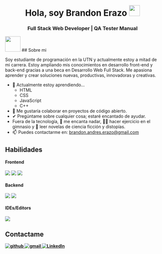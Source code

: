 <h1 align="center">Hola, soy Brandon Erazo <img src="https://media.giphy.com/media/hvRJCLFzcasrR4ia7z/giphy.gif" width="35"></h1>

<h3 align="center">Full Stack Web Developer | QA Tester Manual </h3>
<p align="center">

<picture><img src = "https://github.com/7oSkaaa/7oSkaaa/blob/main/Images/about_me.gif?raw=true" width = 50px></picture> ## Sobre mi 

Soy estudiante de programación en la UTN y actualmente estoy a mitad de mi carrera. Estoy ampliando mis conocimientos en desarrollo front-end y back-end gracias a una beca en Desarrollo Web Full Stack. Me apasiona aprender y crear soluciones nuevas, productivas, innovadoras y creativas.

- 🌱 Actualmente estoy aprendiendo...
  - HTML
  - CSS
  - JavaScript
  - C++
- 👯 Me gustaría colaborar en proyectos de código abierto.
- ✔  Pregúntame sobre cualquier cosa; estaré encantado de ayudar.
- Fuera de la tecnología, 💜 me encanta nadar, 🏋️‍♂️ hacer ejercicio en el gimnasio y 📖 leer novelas de ciencia ficción y distopías.
- 📫 Puedes contactarme en: <a href="brandon.andres.erazo@gmail.com">brandon.andres.erazo@gmail.com</a>


## Habilidades 

<h4> Frontend </h4>
<span> 
  <img src="https://img.shields.io/badge/HTML5-E34F26?style=for-the-badge&logo=html5&logoColor=white">
  <img src="https://img.shields.io/badge/CSS3-1572B6?style=for-the-badge&logo=css3&logoColor=white">
  <img src="https://img.shields.io/badge/JavaScript-F7DF1E?style=for-the-badge&logo=javascript&logoColor=black">
 <h4> Backend </h4>
  <img src="https://img.shields.io/badge/c++-%2300599C.svg?style=for-the-badge&logo=c%2B%2B&logoColor=white">
  <img src="https://img.shields.io/badge/python-3670A0?style=for-the-badge&logo=python&logoColor=ffdd54">


 <h4> IDEs/Editors <h4>
 <span>   
   <img src=https://img.shields.io/badge/Visual%20Studio%20Code-0078d7.svg?style=for-the-badge&logo=visual-studio-code&logoColor=white>
 
## Contactame

<a href="https://github.com/Brandon-Erazo" target="_blank">
<img src=https://img.shields.io/badge/github-%2300acee.svg?color=181717&style=for-the-badge&logo=github&logoColor=white alt=github style="margin-bottom: 5px;" />

<a href="mailto:brandon.andres.erazo@gmail.com" target="_blank">
<img src=https://img.shields.io/badge/gmail-%2300acee.svg?color=EA4335&style=for-the-badge&logo=gmail&logoColor=white alt=gmail style="margin-bottom: 5px;" />
<a href="https://www.linkedin.com/in/brandonerazo/" target="_blank"><img src="https://img.shields.io/static/v1?style=for-the-badge&message=LinkedIn&color=0A66C2&logo=LinkedIn&logoColor=FFFFFF&label=" alt="LinkedIn" /></a>
